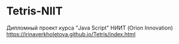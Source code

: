 # Tetris-NIIT
Дипломный проект курса "Java Script" НИИТ (Orion Innovation)
https://irinaverkholetova.github.io/Tetris/index.html
